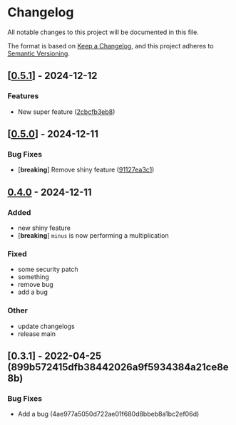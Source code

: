 # Changelog

All notable changes to this project will be documented in this file.

The format is based on [Keep a Changelog](https://keepachangelog.com/en/1.0.0/),
and this project adheres to [Semantic Versioning](https://semver.org/spec/v2.0.0.html).


## [[0.5.1](https://github.com/CBenoit/my-gh-actions-playground/compare/publish-test-a-60e894818a-v0.5.0...publish-test-a-60e894818a-v0.5.1)] - 2024-12-12

### <!-- 1 -->Features

- New super feature ([2cbcfb3eb8](https://github.com/Devolutions/devolutions-gateway/commit/2cbcfb3eb8607e63de4d0e35c7508a138c850b32)) 



## [[0.5.0]((https://github.com/CBenoit/my-gh-actions-playground/compare/publish-test-a-60e894818a-v0.4.0...publish-test-a-60e894818a-v0.5.0))] - 2024-12-11

### <!-- 4 -->Bug Fixes

- [**breaking**] Remove shiny feature ([91127ea3c1](https://github.com/Devolutions/devolutions-gateway/commit/91127ea3c10ef8fe7b6e439bdddcf77bbeb24ac0)) 

## [0.4.0](https://github.com/CBenoit/my-gh-actions-playground/compare/publish-test-a-60e894818a-v0.3.1...publish-test-a-60e894818a-v0.4.0) - 2024-12-11

### Added

- new shiny feature
- [**breaking**] `minus` is now performing a multiplication

### Fixed

- some security patch
- something
- remove bug
- add a bug

### Other

- update changelogs
- release main

## [0.3.1] - 2022-04-25 (899b572415dfb38442026a9f5934384a21ce8e8b)

### Bug Fixes

- Add a bug (4ae977a5050d722ae01f680d8bbeb8a1bc2ef06d) 
